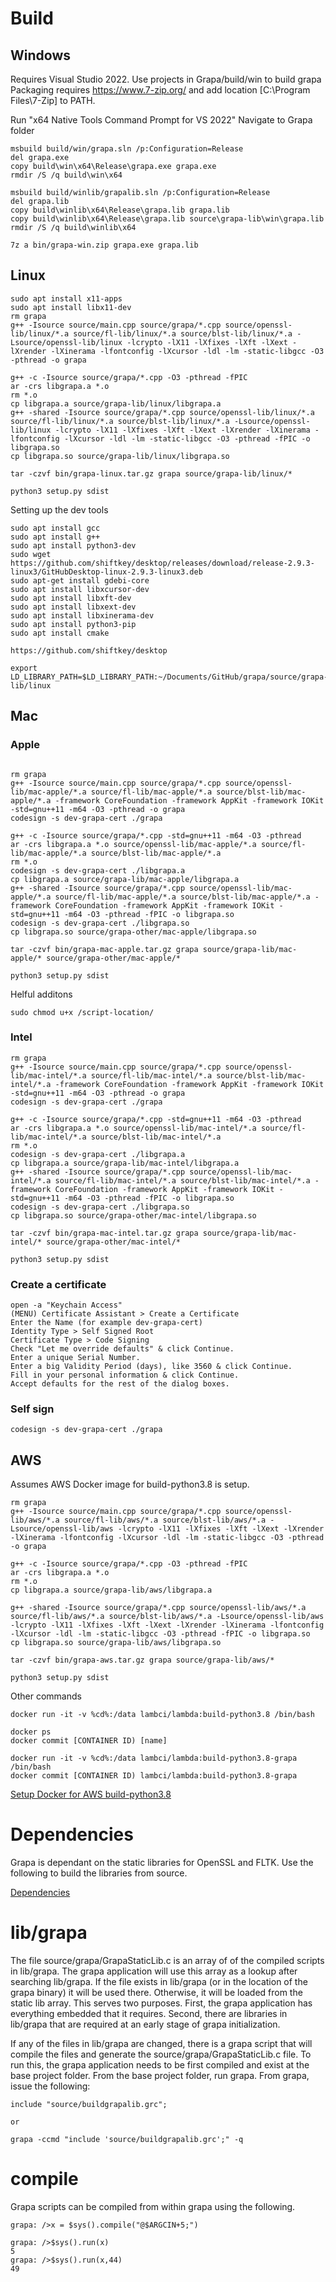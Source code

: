 # Build

## Windows
Requires Visual Studio 2022. Use projects in Grapa/build/win to build grapa
Packaging requires https://www.7-zip.org/ and add location [C:\Program Files\7-Zip] to PATH.

Run "x64 Native Tools Command Prompt for VS 2022"
Navigate to Grapa folder
```
msbuild build/win/grapa.sln /p:Configuration=Release
del grapa.exe
copy build\win\x64\Release\grapa.exe grapa.exe
rmdir /S /q build\win\x64

msbuild build/winlib/grapalib.sln /p:Configuration=Release
del grapa.lib
copy build\winlib\x64\Release\grapa.lib grapa.lib
copy build\winlib\x64\Release\grapa.lib source\grapa-lib\win\grapa.lib
rmdir /S /q build\winlib\x64

7z a bin/grapa-win.zip grapa.exe grapa.lib
```

## Linux
```
sudo apt install x11-apps
sudo apt install libx11-dev
rm grapa
g++ -Isource source/main.cpp source/grapa/*.cpp source/openssl-lib/linux/*.a source/fl-lib/linux/*.a source/blst-lib/linux/*.a -Lsource/openssl-lib/linux -lcrypto -lX11 -lXfixes -lXft -lXext -lXrender -lXinerama -lfontconfig -lXcursor -ldl -lm -static-libgcc -O3 -pthread -o grapa

g++ -c -Isource source/grapa/*.cpp -O3 -pthread -fPIC
ar -crs libgrapa.a *.o
rm *.o
cp libgrapa.a source/grapa-lib/linux/libgrapa.a
g++ -shared -Isource source/grapa/*.cpp source/openssl-lib/linux/*.a source/fl-lib/linux/*.a source/blst-lib/linux/*.a -Lsource/openssl-lib/linux -lcrypto -lX11 -lXfixes -lXft -lXext -lXrender -lXinerama -lfontconfig -lXcursor -ldl -lm -static-libgcc -O3 -pthread -fPIC -o libgrapa.so
cp libgrapa.so source/grapa-lib/linux/libgrapa.so

tar -czvf bin/grapa-linux.tar.gz grapa source/grapa-lib/linux/*

python3 setup.py sdist
```
Setting up the dev tools
```
sudo apt install gcc
sudo apt install g++
sudo apt install python3-dev
sudo wget https://github.com/shiftkey/desktop/releases/download/release-2.9.3-linux3/GitHubDesktop-linux-2.9.3-linux3.deb
sudo apt-get install gdebi-core 
sudo apt install libxcursor-dev
sudo apt install libxft-dev
sudo apt install libxext-dev
sudo apt install libxinerama-dev
sudo apt install python3-pip
sudo apt install cmake

https://github.com/shiftkey/desktop

export LD_LIBRARY_PATH=$LD_LIBRARY_PATH:~/Documents/GitHub/grapa/source/grapa-lib/linux
```

## Mac

### Apple
```

rm grapa
g++ -Isource source/main.cpp source/grapa/*.cpp source/openssl-lib/mac-apple/*.a source/fl-lib/mac-apple/*.a source/blst-lib/mac-apple/*.a -framework CoreFoundation -framework AppKit -framework IOKit -std=gnu++11 -m64 -O3 -pthread -o grapa
codesign -s dev-grapa-cert ./grapa

g++ -c -Isource source/grapa/*.cpp -std=gnu++11 -m64 -O3 -pthread
ar -crs libgrapa.a *.o source/openssl-lib/mac-apple/*.a source/fl-lib/mac-apple/*.a source/blst-lib/mac-apple/*.a
rm *.o
codesign -s dev-grapa-cert ./libgrapa.a
cp libgrapa.a source/grapa-lib/mac-apple/libgrapa.a
g++ -shared -Isource source/grapa/*.cpp source/openssl-lib/mac-apple/*.a source/fl-lib/mac-apple/*.a source/blst-lib/mac-apple/*.a -framework CoreFoundation -framework AppKit -framework IOKit -std=gnu++11 -m64 -O3 -pthread -fPIC -o libgrapa.so
codesign -s dev-grapa-cert ./libgrapa.so
cp libgrapa.so source/grapa-other/mac-apple/libgrapa.so

tar -czvf bin/grapa-mac-apple.tar.gz grapa source/grapa-lib/mac-apple/* source/grapa-other/mac-apple/*

python3 setup.py sdist

```

Helful additons
```
sudo chmod u+x /script-location/
```


### Intel
```
rm grapa
g++ -Isource source/main.cpp source/grapa/*.cpp source/openssl-lib/mac-intel/*.a source/fl-lib/mac-intel/*.a source/blst-lib/mac-intel/*.a -framework CoreFoundation -framework AppKit -framework IOKit -std=gnu++11 -m64 -O3 -pthread -o grapa
codesign -s dev-grapa-cert ./grapa

g++ -c -Isource source/grapa/*.cpp -std=gnu++11 -m64 -O3 -pthread
ar -crs libgrapa.a *.o source/openssl-lib/mac-intel/*.a source/fl-lib/mac-intel/*.a source/blst-lib/mac-intel/*.a
rm *.o
codesign -s dev-grapa-cert ./libgrapa.a
cp libgrapa.a source/grapa-lib/mac-intel/libgrapa.a
g++ -shared -Isource source/grapa/*.cpp source/openssl-lib/mac-intel/*.a source/fl-lib/mac-intel/*.a source/blst-lib/mac-intel/*.a -framework CoreFoundation -framework AppKit -framework IOKit -std=gnu++11 -m64 -O3 -pthread -fPIC -o libgrapa.so
codesign -s dev-grapa-cert ./libgrapa.so
cp libgrapa.so source/grapa-other/mac-intel/libgrapa.so

tar -czvf bin/grapa-mac-intel.tar.gz grapa source/grapa-lib/mac-intel/* source/grapa-other/mac-intel/*

python3 setup.py sdist

```

### Create a certificate
	open -a "Keychain Access"
	(MENU) Certificate Assistant > Create a Certificate
	Enter the Name (for example dev-grapa-cert)
	Identity Type > Self Signed Root
	Certificate Type > Code Signing
	Check "Let me override defaults" & click Continue.
	Enter a unique Serial Number.
	Enter a big Validity Period (days), like 3560 & click Continue.
	Fill in your personal information & click Continue.
	Accept defaults for the rest of the dialog boxes.

### Self sign
```
codesign -s dev-grapa-cert ./grapa
```

## AWS
Assumes AWS Docker image for build-python3.8 is setup.

```
rm grapa
g++ -Isource source/main.cpp source/grapa/*.cpp source/openssl-lib/aws/*.a source/fl-lib/aws/*.a source/blst-lib/aws/*.a -Lsource/openssl-lib/aws -lcrypto -lX11 -lXfixes -lXft -lXext -lXrender -lXinerama -lfontconfig -lXcursor -ldl -lm -static-libgcc -O3 -pthread -o grapa

g++ -c -Isource source/grapa/*.cpp -O3 -pthread -fPIC 
ar -crs libgrapa.a *.o
rm *.o
cp libgrapa.a source/grapa-lib/aws/libgrapa.a

g++ -shared -Isource source/grapa/*.cpp source/openssl-lib/aws/*.a source/fl-lib/aws/*.a source/blst-lib/aws/*.a -Lsource/openssl-lib/aws -lcrypto -lX11 -lXfixes -lXft -lXext -lXrender -lXinerama -lfontconfig -lXcursor -ldl -lm -static-libgcc -O3 -pthread -fPIC -o libgrapa.so
cp libgrapa.so source/grapa-lib/aws/libgrapa.so

tar -czvf bin/grapa-aws.tar.gz grapa source/grapa-lib/aws/*

python3 setup.py sdist
```

Other commands
```
docker run -it -v %cd%:/data lambci/lambda:build-python3.8 /bin/bash

docker ps
docker commit [CONTAINER ID) [name]

docker run -it -v %cd%:/data lambci/lambda:build-python3.8-grapa /bin/bash
docker commit [CONTAINER ID) lambci/lambda:build-python3.8-grapa

```

[Setup Docker for AWS build-python3.8](SETUPAWSDOCKER.md)

# Dependencies
Grapa is dependant on the static libraries for OpenSSL and FLTK. Use the following to build the libraries from source. 

[Dependencies](DEPENDENCIES.md)

# lib/grapa

The file source/grapa/GrapaStaticLib.c is an array of of the compiled scripts in lib/grapa. The grapa application will use this array as a lookup after searching lib/grapa. If the file exists in lib/grapa (or in the location of the grapa binary) it will be used there. Otherwise, it will be loaded from the static lib array. This serves two purposes. First, the grapa application has everything embedded that it requires. Second, there are libraries in lib/grapa that are required at an early stage of grapa initialization.

If any of the files in lib/grapa are changed, there is a grapa script that will compile the files and generate the source/grapa/GrapaStaticLib.c file. To run this, the grapa application needs to be first compiled and exist at the base project folder. From the base project folder, run grapa. From grapa, issue the following:
```
include "source/buildgrapalib.grc";

or

grapa -ccmd "include 'source/buildgrapalib.grc';" -q
```

# compile
Grapa scripts can be compiled from within grapa using the following.
```
grapa: />x = $sys().compile("@$ARGCIN+5;")

grapa: />$sys().run(x)
5
grapa: />$sys().run(x,44)
49
```

